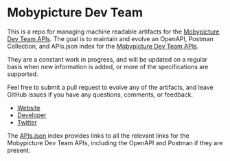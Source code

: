 # Mobypicture Dev TeamThis is a repo for managing machine readable artifacts for the [Mobypicture Dev Team APIs](http://www.mobypicture.com/). The goal is to maintain and evolve an OpenAPI, Postman Collection, and APIs.json index for the [Mobypicture Dev Team APIs](http://www.mobypicture.com/).They are a constant work in progress, and will be updated on a regular basis when new information is added, or more of the specifications are supported.Feel free to submit a pull request to evolve any of the artifacts, and leave GitHub issues if you have any questions, comments, or feedback.- [Website](http://www.mobypicture.com/)- [Developer](http://www.mobypicture.com/)- [Twitter](https://twitter.com/mobydev)The [APIs.json](https://github.com/api-evangelist/mobypicture-dev-team/blob/master/apis.json) index provides links to all the relevant links for the Mobypicture Dev Team APIs, including the OpenAPI and Postman if they are present.